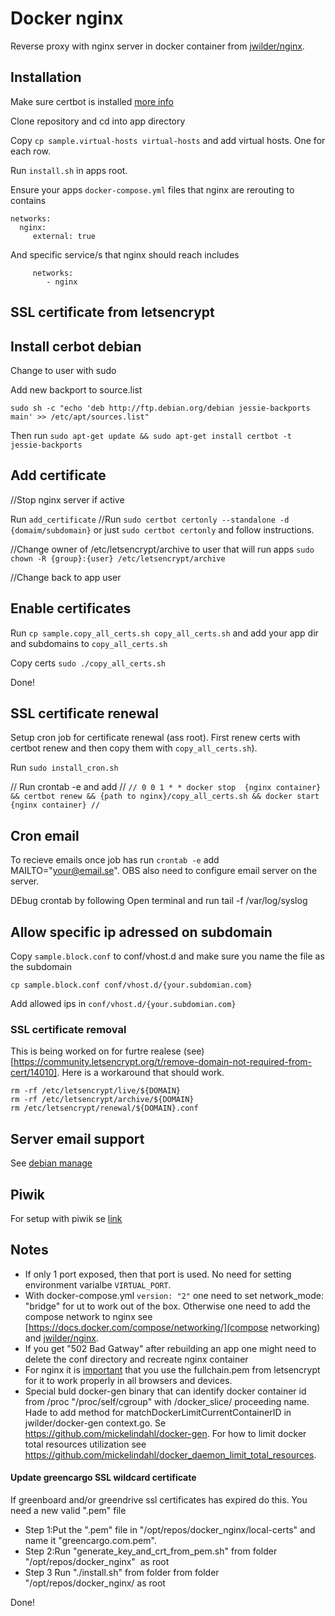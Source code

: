 # Docker nginx

Reverse proxy with nginx server in docker container from [jwilder/nginx](https://github.com/jwilder/nginx-proxy).

## Installation

Make sure certbot is installed [more info](https://letsencrypt.org/getting-started/)

Clone repository and cd into app directory

Copy `cp sample.virtual-hosts virtual-hosts` and add virtual hosts. One for each row.

Run `install.sh` in apps root.  

Ensure your apps `docker-compose.yml` files that nginx are rerouting to contains 
```
networks:
  nginx:
     external: true

```

And specific service/s that nginx should reach includes 
```
     networks:
        - nginx
```


## SSL certificate from letsencrypt

## Install cerbot debian
Change to user with sudo

Add new backport to source.list 
```
sudo sh -c "echo 'deb http://ftp.debian.org/debian jessie-backports main' >> /etc/apt/sources.list"
```
Then run `sudo apt-get update && sudo apt-get install certbot -t jessie-backports`

## Add certificate

//Stop nginx server if active

Run `add_certificate`
//Run `sudo certbot certonly --standalone -d {domaim/subdomain}` or just `sudo certbot certonly` and follow instructions.

//Change owner of /etc/letsencrypt/archive to user that will run apps `sudo chown -R {group}:{user} /etc/letsencrypt/archive`

//Change back to app user

## Enable certificates

Run `cp sample.copy_all_certs.sh copy_all_certs.sh` and add your app dir and subdomains to `copy_all_certs.sh`

Copy certs `sudo ./copy_all_certs.sh`

Done!
 
## SSL certificate renewal

Setup cron job for certificate renewal (ass root). First renew certs with certbot renew and then copy them with 
`copy_all_certs.sh`). 

Run `sudo install_cron.sh`

// Run crontab -e and add 
// ```
// 0 0 1 * * docker stop  {nginx container} && certbot renew && {path to nginx}/copy_all_certs.sh && docker start {nginx container}
// ```

## Cron email
To recieve emails once job has run `crontab -e` add MAILTO="your@email.se". OBS also 
need to configure email server on the server.

DEbug crontab by following Open terminal and run tail -f /var/log/syslog

## Allow specific ip adressed on subdomain

Copy `sample.block.conf` to conf/vhost.d and make sure you name the file
as the subdomain

`cp sample.block.conf conf/vhost.d/{your.subdomian.com}`

Add allowed ips in `conf/vhost.d/{your.subdomian.com}` 

### SSL certificate removal
This is being worked on for furtre realese (see)[https://community.letsencrypt.org/t/remove-domain-not-required-from-cert/14010].
Here is a workaround that should work.

```
rm -rf /etc/letsencrypt/live/${DOMAIN}
rm -rf /etc/letsencrypt/archive/${DOMAIN}
rm /etc/letsencrypt/renewal/${DOMAIN}.conf
```
## Server email support
See [debian manage](https://github.com/mickelindahl/debian_manage)

## Piwik
For setup with piwik se [link](https://github.com/mickelindahl/docker_piwik)

## Notes
- If only 1 port exposed, then that port is used. No need for setting environment varialbe `VIRTUAL_PORT`.
- With docker-compose.yml `version: "2"` one need to set network_mode: "bridge" for ut to work out of the box. 
Otherwise one need to add the compose network  to nginx see [https://docs.docker.com/compose/networking/](compose networking) 
and [jwilder/nginx](https://github.com/jwilder/nginx-proxy).
- If you get "502 Bad Gatway" after rebuilding an app one might need to delete the conf directory and 
recreate nginx container
- For nginx it is [important](https://support.dnsimple.com/articles/what-is-ssl-certificate-chain/) 
  that you use the fullchain.pem from letsencrypt for it to work properly in all browsers and devices. 
- Special buld docker-gen binary that can identify docker container id from /proc "/proc/self/cgroup" 
  with /docker_slice/ proceeding name. Hade to add method for matchDockerLimitCurrentContainerID in 
  jwilder/docker-gen context.go. Se https://github.com/mickelindahl/docker-gen. For how to limit docker total 
  resources utilization see https://github.com/mickelindahl/docker_daemon_limit_total_resources. 


#### Update greencargo SSL wildcard certificate

If greenboard and/or greendrive ssl certificates has expired do this. You need a new valid ".pem" file

- Step 1:Put the ".pem" file in "/opt/repos/docker_nginx/local-certs" and name it "greencargo.com.pem". 
- Step 2:Run "generate_key_and_crt_from_pem.sh" from folder "/opt/repos/docker_nginx"  as root 
- Step 3 Run "./install.sh" from folder from folder "/opt/repos/docker_nginx/ as root

Done!
